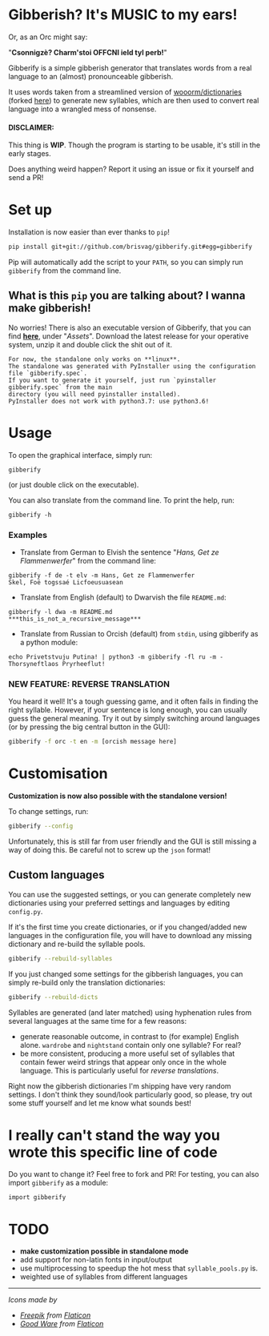 # Gibberish? It's MUSIC to my ears!

Or, as an Orc might say:

"**Csonnigzè? Charm'stoi OFFCNI ield tyl perb!**"

Gibberify is a simple gibberish generator that translates words from a real language to an (almost) pronounceable gibberish.

It uses words taken from a streamlined version of
[wooorm/dictionaries](https://github.com/wooorm/dictionaries/tree/master/dictionaries)
(forked [here](https://github.com/brisvag/dictionaries)) to generate new syllables, 
which are then used to convert real language into a wrangled mess of nonsense.

#### DISCLAIMER:

This thing is **WIP**. Though the program is starting to be usable, it's still in the early stages. 

Does anything weird happen? Report it using an issue or fix it yourself and send a PR!

# Set up

Installation is now easier than ever thanks to `pip`!
```bash
pip install git+git://github.com/brisvag/gibberify.git#egg=gibberify
```

Pip will automatically add the script to your `PATH`, so you can simply run `gibberify` from the command line.

## What is this `pip` you are talking about? I wanna make gibberish!

No worries! There is also an executable version of Gibberify, that you can find
[**here**](https://github.com/brisvag/gibberify/releases/latest), under "_Assets_".
Download the latest release for your operative system, unzip it and double click the shit out of it. 

    For now, the standalone only works on **linux**.
    The standalone was generated with PyInstaller using the configuration file `gibberify.spec`.
    If you want to generate it yourself, just run `pyinstaller gibberify.spec` from the main
    directory (you will need pyinstaller installed).
    PyInstaller does not work with python3.7: use python3.6!

# Usage

To open the graphical interface, simply run:
```
gibberify
```
(or just double click on the executable).

You can also translate from the command line. To print the help, run:
```
gibberify -h
```

### Examples

- Translate from German to Elvish the sentence "*Hans, Get ze Flammenwerfer*" from the command line:
```
gibberify -f de -t elv -m Hans, Get ze Flammenwerfer
Skel, Foë togssaé Licfoeusuasean
```

- Translate from English (default) to Dwarvish the file `README.md`:
```
gibberify -l dwa -m README.md
***this_is_not_a_recursive_message***
```

- Translate from Russian to Orcish (default) from `stdin`, using gibberify as a python module:
```
echo Privetstvuju Putina! | python3 -m gibberify -fl ru -m -
Thorsyneftlaos Pryrheeflut!
```


### NEW FEATURE: REVERSE TRANSLATION

You heard it well! It's a tough guessing game, and it often fails in finding the right syllable.
However, if your sentence is long enough, you can usually guess the general meaning. Try it out by simply switching
around languages (or by pressing the big central button in the GUI):
```bash
gibberify -f orc -t en -m [orcish message here] 
```

# Customisation

**Customization is now also possible with the standalone version!**

To change settings, run:
```bash
gibberify --config
```

Unfortunately, this is still far from user friendly and the GUI is still missing a way of doing this.
Be careful not to screw up the `json` format!

## Custom languages

You can use the suggested settings, or you can generate completely new dictionaries using your preferred 
settings and languages by editing `config.py`.

If it's the first time you create dictionaries, or if you changed/added new languages in the configuration file,
you will have to download any missing dictionary and re-build the syllable pools.
```bash
gibberify --rebuild-syllables
```

If you just changed some settings for the gibberish languages, you can simply re-build only the translation dictionaries:
```bash
gibberify --rebuild-dicts
```

Syllables are generated (and later matched) using hyphenation rules from several languages at the same time for a few reasons:
- generate reasonable outcome, in contrast to (for example) English alone. `wardrobe` and `nightstand` contain only one syllable? For real?
- be more consistent, producing a more useful set of syllables that contain fewer weird strings that appear only once in the whole language.
  This is particularly useful for _reverse translations_.

Right now the gibberish dictionaries I'm shipping have very random settings. I don't think they sound/look particularly good,
so please, try out some stuff yourself and let me know what sounds best!

# I really can't stand the way you wrote this specific line of code

Do you want to change it? Feel free to fork and PR! For testing, you can also import `gibberify` as a module:
```python3
import gibberify
```

# TODO

- **make customization possible in standalone mode**
- add support for non-latin fonts in input/output
- use multiprocessing to speedup the hot mess that `syllable_pools.py` is.
- weighted use of syllables from different languages

---

_Icons made by_
- _[Freepik](https://www.freepik.com/) from [Flaticon](https://www.flaticon.com/)_
- _[Good Ware](https://www.flaticon.com/authors/good-ware) from [Flaticon](https://www.flaticon.com/)_